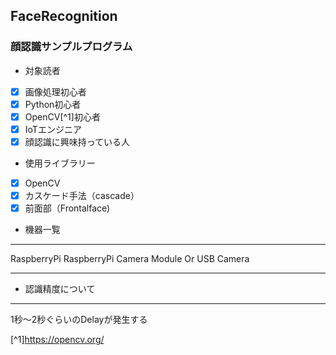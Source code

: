## FaceRecognition
### 顔認識サンプルプログラム

+ 対象読者

- [x] 画像処理初心者
- [x] Python初心者
- [x] OpenCV[^1]初心者
- [x] IoTエンジニア
- [x] 顔認識に興味持っている人

+ 使用ライブラリー

- [x] OpenCV
- [x] カスケード手法（cascade）
- [x] 前面部（Frontalface)

+ 機器一覧
* * *
RaspberryPi
RaspberryPi Camera Module Or USB Camera
* * *
+ 認識精度について
* * *
1秒～2秒ぐらいのDelayが発生する


[^1]https://opencv.org/



